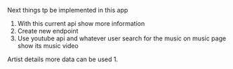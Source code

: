 Next things tp be implemented in this app

1. With this current api show more information
2. Create new endpoint
3. Use youtube api and whatever user search for the music on music page show its music video




Artist details more data can be used 
1. 
